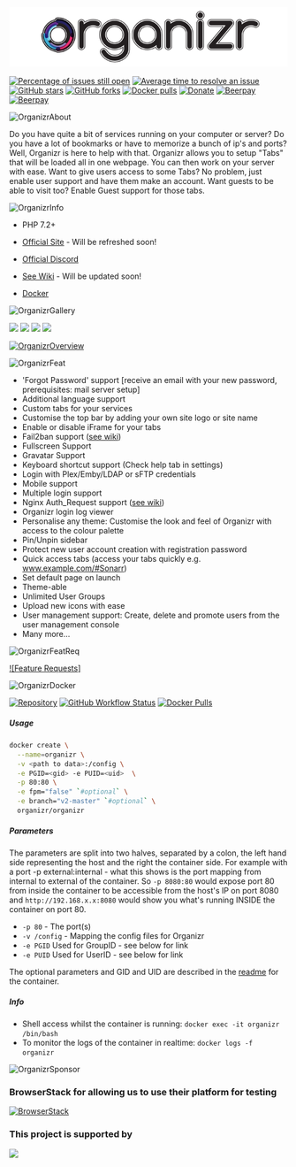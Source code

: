 ![OrganizrHeader](https://github.com/causefx/Organizr/raw/v2-develop/plugins/images/organizr/logo-wide.png)

[![Percentage of issues still open](http://isitmaintained.com/badge/open/causefx/Organizr.svg)](http://isitmaintained.com/project/causefx/Organizr "Percentage of issues still open")
[![Average time to resolve an issue](http://isitmaintained.com/badge/resolution/causefx/Organizr.svg)](http://isitmaintained.com/project/causefx/Organizr "Average time to resolve an issue")
[![GitHub stars](https://img.shields.io/github/stars/causefx/Organizr.svg)](https://github.com/causefx/Organizr/stargazers)
[![GitHub forks](https://img.shields.io/github/forks/causefx/Organizr.svg)](https://github.com/causefx/Organizr/network)
[![Docker pulls](https://img.shields.io/docker/pulls/organizr/organizr.svg)](https://hub.docker.com/r/organizr/organizr)
[![Donate](https://img.shields.io/badge/Donate-PayPal-green.svg)](https://paypal.me/causefx)
[![Beerpay](https://beerpay.io/causefx/Organizr/badge.svg?style=beer-square)](https://beerpay.io/causefx/Organizr)
[![Beerpay](https://beerpay.io/causefx/Organizr/make-wish.svg?style=flat-square)](https://beerpay.io/causefx/Organizr?focus=wish)

![OrganizrAbout](https://user-images.githubusercontent.com/16184466/53614282-a91e9e00-3b96-11e9-9b3e-d249775ecaa1.png)

Do you have quite a bit of services running on your computer or server? Do you have a lot of bookmarks or have to memorize a bunch of ip's and ports? Well, Organizr is here to help with that. Organizr allows you to setup "Tabs" that will be loaded all in one webpage. You can then work on your server with ease. Want to give users access to some Tabs? No problem, just enable user support and have them make an account. Want guests to be able to visit too? Enable Guest support for those tabs.

![OrganizrInfo](https://user-images.githubusercontent.com/16184466/53614285-a9b73480-3b96-11e9-835e-9fadd045582b.png)

- PHP 7.2+
- [Official Site](https://organizr.app) - Will be refreshed soon!
- [Official Discord](https://organizr.app/discord)

- [See Wiki](https://docs.organizr.app/) - Will be updated soon!
- [Docker](https://hub.docker.com/r/organizr/organizr)

![OrganizrGallery](https://user-images.githubusercontent.com/16184466/53614284-a9b73480-3b96-11e9-9bea-d7a30b294267.png)

<img src="https://user-images.githubusercontent.com/16184466/53615855-35cc5a80-3b9d-11e9-882b-f09f3eb18173.png" width="23%"></img>
<img src="https://user-images.githubusercontent.com/16184466/53615856-35cc5a80-3b9d-11e9-8428-1f2ae05da2c9.png" width="23%"></img>
<img src="https://user-images.githubusercontent.com/16184466/53615857-35cc5a80-3b9d-11e9-82bf-91987c529e72.png" width="23%"></img>
<img src="https://user-images.githubusercontent.com/16184466/53615858-35cc5a80-3b9d-11e9-8149-01a7fcd9160a.png" width="23%"></img>

[![OrganizrOverview](https://img.youtube.com/vi/LZL4smFB6wU/0.jpg)](https://www.youtube.com/watch?v=LZL4smFB6wU)

![OrganizrFeat](https://user-images.githubusercontent.com/16184466/53614283-a9b73480-3b96-11e9-90ef-6e752e067884.png)

- 'Forgot Password' support [receive an email with your new password, prerequisites: mail server setup]
- Additional language support
- Custom tabs for your services
- Customise the top bar by adding your own site logo or site name
- Enable or disable iFrame for your tabs
- Fail2ban support ([see wiki](https://docs.organizr.app/features/fail2ban-integration))
- Fullscreen Support
- Gravatar Support
- Keyboard shortcut support (Check help tab in settings)
- Login with Plex/Emby/LDAP or sFTP credentials
- Mobile support
- Multiple login support
- Nginx Auth_Request support ([see wiki](https://docs.organizr.app/features/server-authentication))
- Organizr login log viewer
- Personalise any theme: Customise the look and feel of Organizr with access to the colour palette
- Pin/Unpin sidebar
- Protect new user account creation with registration password
- Quick access tabs (access your tabs quickly e.g. www.example.com/#Sonarr)
- Set default page on launch
- Theme-able
- Unlimited User Groups
- Upload new icons with ease
- User management support: Create, delete and promote users from the user management console
- Many more...

![OrganizrFeatReq](https://user-images.githubusercontent.com/16184466/53614286-a9b73480-3b96-11e9-8495-4944b85b1313.png)

[![Feature Requests]](https://vote.organizr.app/)

![OrganizrDocker](https://user-images.githubusercontent.com/16184466/53667702-fcdcc600-3c2e-11e9-8828-860e531e8096.png)

[![Repository](https://img.shields.io/github/stars/organizr/docker-organizr?color=402885&style=for-the-badge&logo=github&logoColor=41add3&)](https://github.com/Organizr/docker-organizr)
[![GitHub Workflow Status](https://img.shields.io/github/workflow/status/organizr/docker-organizr/Build%20Container?color=402885&style=for-the-badge&logo=github&logoColor=41add3)](https://github.com/organizr/docker-organizr/actions?query=workflow%3A%22Build+Container%22)
[![Docker Pulls](https://img.shields.io/docker/pulls/organizr/organizr?color=402885&style=for-the-badge&logo=docker&logoColor=41add3)](https://hub.docker.com/r/organizr/organizr/)

##### Usage

```bash
docker create \
  --name=organizr \
  -v <path to data>:/config \
  -e PGID=<gid> -e PUID=<uid>  \
  -p 80:80 \
  -e fpm="false" `#optional` \
  -e branch="v2-master" `#optional` \
  organizr/organizr
```

##### Parameters

The parameters are split into two halves, separated by a colon, the left hand side representing the host and the right the container side. For example with a port -p external:internal - what this shows is the port mapping from internal to external of the container. So `-p 8080:80` would expose port 80 from inside the container to be accessible from the host's IP on port 8080 and `http://192.168.x.x:8080` would show you what's running INSIDE the container on port 80.

- `-p 80` - The port(s)
- `-v /config` - Mapping the config files for Organizr
- `-e PGID` Used for GroupID - see below for link
- `-e PUID` Used for UserID - see below for link

The optional parameters and GID and UID are described in the [readme](https://github.com/Organizr/docker-organizr#parameters) for the container.

##### Info

- Shell access whilst the container is running: `docker exec -it organizr /bin/bash`
- To monitor the logs of the container in realtime: `docker logs -f organizr`

![OrganizrSponsor](https://user-images.githubusercontent.com/16184466/53614287-a9b73480-3b96-11e9-9c8e-e32b4ae20c0d.png)

### BrowserStack for allowing us to use their platform for testing

[![BrowserStack](https://avatars2.githubusercontent.com/u/1119453?s=200&v=4g)](https://www.browserstack.com)

### This project is supported by

<img src="https://opensource.nyc3.cdn.digitaloceanspaces.com/attribution/assets/SVG/DO_Logo_horizontal_blue.svg" width="200px"></img>
